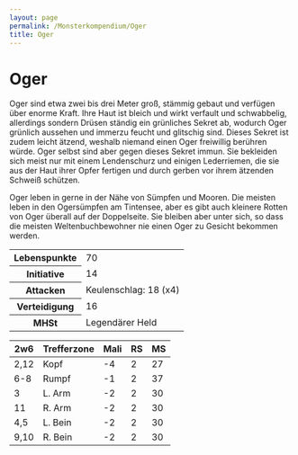 ```yaml
---
layout: page
permalink: /Monsterkompendium/Oger
title: Oger
---
```


# Oger

Oger sind etwa zwei bis drei Meter groß, stämmig gebaut und verfügen über enorme Kraft. Ihre Haut ist bleich und wirkt verfault und schwabbelig, allerdings sondern Drüsen ständig ein grünliches Sekret ab, wodurch Oger grünlich aussehen und immerzu feucht und glitschig sind. Dieses Sekret ist zudem leicht ätzend, weshalb niemand einen Oger freiwillig berühren würde. Oger selbst sind aber gegen dieses Sekret immun. Sie bekleiden sich meist nur mit einem Lendenschurz und einigen Lederriemen, die sie aus der Haut ihrer Opfer fertigen und durch gerben vor ihrem ätzenden Schweiß schützen.

Oger leben in gerne in der Nähe von Sümpfen und Mooren. Die meisten leben in den Ogersümpfen am Tintensee, aber es gibt auch kleinere Rotten von Oger überall auf der Doppelseite. Sie bleiben aber unter sich, so dass die meisten Weltenbuchbewohner nie einen Oger zu Gesicht bekommen werden.

<table  >
<tbody>
<tr><th>Lebenspunkte</th><td>70</td></tr>
<tr><th>Initiative</th><td>14</td></tr>
<tr><th>Attacken</th><td>Keulenschlag: 18 (x4)</td></tr>
<tr><th>Verteidigung</th><td>16</td></tr>
<tr><th>MHSt</th><td>Legendärer Held</td></tr>
</tbody>
</table>
<table  >
<thead>
<tr><th>2w6</th><th>Trefferzone</th><th>Mali</th><th>RS</th><th>MS</th></tr>
</thead>
<tbody>
<tr><td>2,12</td><td>Kopf</td><td>-4</td><td>2</td><td>27</td></tr>
<tr><td>6-8</td><td>Rumpf</td><td>-1</td><td>2</td><td>37</td></tr>
<tr><td>3</td><td>L. Arm</td><td>-2</td><td>2</td><td>30</td></tr>
<tr><td>11</td><td>R. Arm</td><td>-2</td><td>2</td><td>30</td></tr>
<tr><td>4,5</td><td>L. Bein</td><td>-2</td><td>2</td><td>30</td></tr>
<tr><td>9,10</td><td>R. Bein</td><td>-2</td><td>2</td><td>30</td></tr>
</tbody>
</table>
